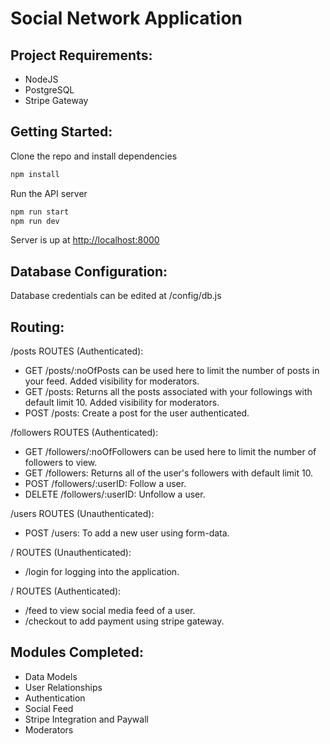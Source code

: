 # Social Network Application

## Project Requirements:
- NodeJS
- PostgreSQL
- Stripe Gateway

## Getting Started:
Clone the repo and install dependencies
```bash
npm install
```

Run the API server
```bash
npm run start
npm run dev
```
Server is up at [http://localhost:8000](http://localhost:8000)

## Database Configuration:
Database credentials can be edited at /config/db.js

## Routing:
/posts ROUTES (Authenticated):
- GET /posts/:noOfPosts can be used here to limit the number of posts in your feed. Added visibility for moderators.
- GET /posts: Returns all the posts associated with your followings with default limit 10. Added visibility for moderators.
- POST /posts: Create a post for the user authenticated.

/followers ROUTES (Authenticated):
- GET /followers/:noOfFollowers can be used here to limit the number of followers to view.
- GET /followers: Returns all of the user's followers with default limit 10.
- POST /followers/:userID: Follow a user.
- DELETE /followers/:userID: Unfollow a user.

/users ROUTES (Unauthenticated):
- POST /users: To add a new user using form-data.

/ ROUTES (Unauthenticated):
- /login for logging into the application.

/ ROUTES (Authenticated):
- /feed to view social media feed of a user.
- /checkout to add payment using stripe gateway.

## Modules Completed:
- Data Models
- User Relationships
- Authentication
- Social Feed
- Stripe Integration and Paywall
- Moderators
